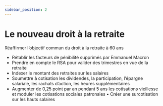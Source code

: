 ```yaml
---
sidebar_position: 2
---
```

# Le nouveau droit à la retraite 
Réaffirmer l’objectif commun du droit à la retraite à 60 ans  
- Rétablir les facteurs de pénibilité supprimés par Emmanuel Macron  
- Prendre en compte le RSA pour valider des trimestres en vue de la retraite  
- Indexer le montant des retraites sur les salaires  
- Soumettre à cotisation les dividendes, la participation, l’épargne salariale, les rachats d’action, les heures supplémentaires  
- Augmenter de 0,25 point par an pendant 5 ans les cotisations vieillesse et moduler les cotisations sociales patronales • Créer une surcotisation sur les hauts salaires
